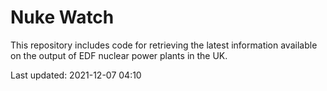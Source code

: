 # Nuke Watch

This repository includes code for retrieving the latest information available on the output of EDF nuclear power plants in the UK.

Last updated: 2021-12-07 04:10